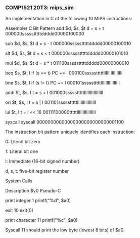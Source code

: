 ### COMP1521 20T3: mips_sim ###


An implementation in C of the following 10 MIPS instructions:

Assembler	C	Bit Pattern
add $d, $s, $t	d = s + t	000000ssssstttttddddd00000100000

sub $d, $s, $t	d = s - t	000000ssssstttttddddd00000100010

slt $d, $s, $t	d = s < t	000000ssssstttttddddd00000101010

mul $d, $s, $t	d = s * t	011100ssssstttttddddd00000000010

beq $s, $t, I	if (s == t) PC += I	000100ssssstttttIIIIIIIIIIIIIIII

bne $s, $t, I	if (s != t) PC += I	000101ssssstttttIIIIIIIIIIIIIIII

addi $t, $s, I	t = s + I	001000ssssstttttIIIIIIIIIIIIIIII

ori $t, $s, I	t = s | I	001101ssssstttttIIIIIIIIIIIIIIII

lui $t, I	t = I << 16	00111100000tttttIIIIIIIIIIIIIIII

syscall	syscall	00000000000000000000000000001100


The instruction bit pattern uniquely identifies each instruction:

0: Literal bit zero

1: Literal bit one

I: Immediate (16-bit signed number)

d, s, t: five-bit register number

System Calls

Description	$v0	Pseudo-C

print integer	1	printf("%d", $a0)

exit	10	exit(0)

print character	11	printf("%c", $a0)

Syscall 11 should print the low byte (lowest 8 bits) of $a0.

